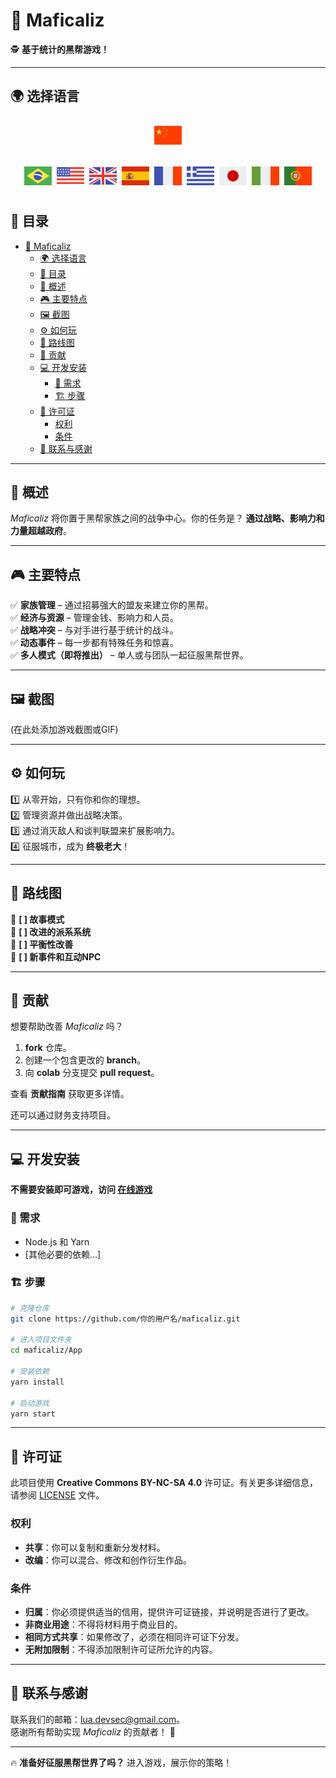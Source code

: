 # 🎩 Maficaliz

🕵️ **基于统计的黑帮游戏！**

---

## 🌍 选择语言

<div style="text-align: center;"> 

[![中文](./flag-icons/flag-china-48.png)](./README.ch.md)

[![Português](./flag-icons/flag-brazil-48.png)](../../README.md) [![English](./flag-icons/flag-usa-48.png)](./README.en.md) [![English](./flag-icons/flag-great-britain-48.png)](./README.gb.md) [![Español](./flag-icons/flag-spain-flag-48.png)](./README.es.md) [![Français](./flag-icons/flag-france-48.png)](./README.fr.md) [![Ελληνικά](./flag-icons/flag-greece-48.png)](./README.gr.md) [![日本語](./flag-icons/flag-japan-48.png)](./README.jp.md) [![Italiano](./flag-icons/flag-italy-48.png)](./README.it.md) [![Português (Portugal)](./flag-icons/flag-portugal-48.png)](./README.pt.md)

</div>

## 📑 目录  

- [🎩 Maficaliz](#-maficaliz)
  - [🌍 选择语言](#-选择语言)
  - [📑 目录](#-目录)
  - [📖 概述](#-概述)
  - [🎮 主要特点](#-主要特点)
  - [🖼️ 截图](#️-截图)
  - [⚙️ 如何玩](#️-如何玩)
  - [🚀 路线图](#-路线图)
  - [🤝 贡献](#-贡献)
  - [💻 开发安装](#-开发安装)
    - [🔧 需求](#-需求)
    - [🏗️ 步骤](#️-步骤)
  - [📜 许可证](#-许可证)
    - [权利](#权利)
    - [条件](#条件)
  - [💌 联系与感谢](#-联系与感谢)

---

## 📖 概述  

*Maficaliz* 将你置于黑帮家族之间的战争中心。你的任务是？ **通过战略、影响力和力量超越政府**。

---

## 🎮 主要特点  

✅ **家族管理** – 通过招募强大的盟友来建立你的黑帮。  
✅ **经济与资源** – 管理金钱、影响力和人员。  
✅ **战略冲突** – 与对手进行基于统计的战斗。  
✅ **动态事件** – 每一步都有特殊任务和惊喜。  
✅ **多人模式（即将推出）** – 单人或与团队一起征服黑帮世界。  

---

## 🖼️ 截图  

(在此处添加游戏截图或GIF)

---

## ⚙️ 如何玩  

1️⃣ 从零开始，只有你和你的理想。  
2️⃣ 管理资源并做出战略决策。  
3️⃣ 通过消灭敌人和谈判联盟来扩展影响力。  
4️⃣ 征服城市，成为 **终极老大**！  

---

## 🚀 路线图  

🔹 **[ ] 故事模式**  
🔹 **[ ] 改进的派系系统**  
🔹 **[ ] 平衡性改善**  
🔹 **[ ] 新事件和互动NPC**  

---

## 🤝 贡献  

想要帮助改善 *Maficaliz* 吗？

1. **fork** 仓库。  
2. 创建一个包含更改的 **branch**。  
3. 向 **colab** 分支提交 **pull request**。  

查看 **贡献指南** 获取更多详情。

还可以通过财务支持项目。

---

## 💻 开发安装  

**不需要安装即可游戏，访问 [在线游戏](https://maficaliz.github.io/Maficaliz)**

### 🔧 需求  

- Node.js 和 Yarn  
- [其他必要的依赖...]  

### 🏗️ 步骤  

```bash
# 克隆仓库
git clone https://github.com/你的用户名/maficaliz.git  

# 进入项目文件夹
cd maficaliz/App

# 安装依赖
yarn install  

# 启动游戏
yarn start  
```

---

## 📜 许可证

此项目使用 **Creative Commons BY-NC-SA 4.0** 许可证。有关更多详细信息，请参阅 [LICENSE](../../LICENSE) 文件。

### 权利  

- **共享**：你可以复制和重新分发材料。  
- **改编**：你可以混合、修改和创作衍生作品。

### 条件  

- **归属**：你必须提供适当的信用，提供许可证链接，并说明是否进行了更改。  
- **非商业用途**：不得将材料用于商业目的。  
- **相同方式共享**：如果修改了，必须在相同许可证下分发。  
- **无附加限制**：不得添加限制许可证所允许的内容。

---

## 💌 联系与感谢  

联系我们的邮箱：[lua.devsec@gmail.com](mailto:lua.devsec@gmail.com)。  
感谢所有帮助实现 *Maficaliz* 的贡献者！ 🎉

---

🔥 **准备好征服黑帮世界了吗？** 进入游戏，展示你的策略！
